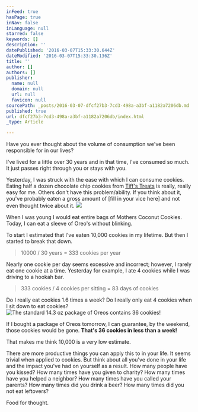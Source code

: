 ```yaml
---
inFeed: true
hasPage: true
inNav: false
inLanguage: null
starred: false
keywords: []
description: ''
datePublished: '2016-03-07T15:33:30.644Z'
dateModified: '2016-03-07T15:33:30.136Z'
title: ''
author: []
authors: []
publisher:
  name: null
  domain: null
  url: null
  favicon: null
sourcePath: _posts/2016-03-07-dfcf27b3-7cd3-498a-a3bf-a1182a7206db.md
published: true
url: dfcf27b3-7cd3-498a-a3bf-a1182a7206db/index.html
_type: Article

---
```

Have you ever thought about the volume of consumption we've been responsible for in our lives? 

I've lived for a little over 30 years and in that time, I've consumed so much. It just passes right through you or stays with you. 

Yesterday, I was struck with the ease with which I can consume cookies. Eating half a dozen chocolate chip cookies from [Tiff's Treats][0] is really, really easy for me. Others don't have this problem/ability. If you think about it, you've probably eaten a gross amount of \[fill in your vice here\] and not even thought twice about it. ![](https://the-grid-user-content.s3-us-west-2.amazonaws.com/975546f6-d6e0-43cf-b05a-a273aea7d75b.jpg)

When I was young I would eat entire bags of Mothers Coconut Cookies. Today, I can eat a sleeve of Oreo's without blinking. 

To start I estimated that I've eaten 10,000 cookies in my lifetime. But then I started to break that down.

> 10000 / 30 years = 333 cookies per year

Nearly one cookie per day seems excessive and incorrect; however, I rarely eat one cookie at a time. Yesterday for example, I ate 4 cookies while I was driving to a hookah bar. 
> 
> 333 cookies / 4 cookies per sitting = 83 days of cookies

Do I really eat cookies 1.6 times a week? Do I really only eat 4 cookies when I sit down to eat cookies?
![The standard 14.3 oz package of Oreos contains 36 cookies!](https://s3-us-west-2.amazonaws.com/the-grid-img/p/771a01b1f52ce752152fe15de826b193dc8fb20c.jpg)

If I bought a package of Oreos tomorrow, I can guarantee, by the weekend, those cookies would be gone. **That's 36 cookies in less than a week!**

That makes me think 10,000 is a very low estimate.

There are more productive things you can apply this to in your life. It seems trivial when applied to cookies. But think about all you've done in your life and the impact you've had on yourself as a result. How many people have you kissed? How many times have you given to charity? How many times have you helped a neighbor? How many times have you called your parents? How many times did you drink a beer? How many times did you not eat leftovers? 

Food for thought. 

[0]: http://www.cookiedelivery.com/